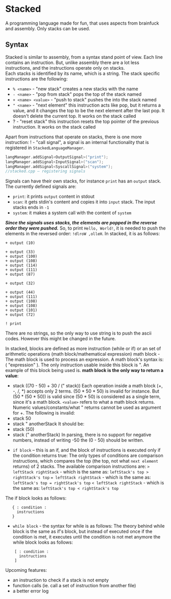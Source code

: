 # Stacked  
A programming language made for fun, that uses aspects from brainfuck and assembly. Only stacks can be used.
## Syntax  
Stacked is similar to assembly, from a syntax stand point of view. Each line contains an instruction. But, unlike assembly there are a lot less instructions, and the instructions operate only on stacks.  
Each stacks is identified by its name, which is a string. The stack specific instructions are the following:  
*  `% <name>` - "new stack" creates a new stacks with the name <name> 
*  `- <name>` - "pop from stack" pops the top of the stack named <name> 
*  `+ <name> <value>` - "push to stack" pushes the <value> into the stack named <name> 
*  `" <name>` - "next element" this instruction acts like pop, but it returns a value, and it changes the top to be the next element after the last pop. It doesn't delete the current top. It works on the stack called <name> 
* ? <name> - "reset stack" this instruction resets the top pointer of the previous instruction. It works on the stack called <name> 

Apart from instructions that operate on stacks, there is one more instruction:
! <name> - "call signal", a signal is an internal functionality that is registered in `StackedLanguageManager`.  
		
```cpp
langManager.addSignal<OutputSignal>("print");
langManager.addSignal<InputSignal>("scan");
langManager.addSignal<SyscallSignal>("system");
//stacked.cpp – registering signals
```   
Signals can have their own stacks, for instance `print` has an `output` stack. The currently defined signals are:

* `print`: it prints `output` content in stdout
* `scan`: it gets stdin's content and copies it into `input` stack. The input stacks ends in `-1`
* `system`: it makes a system call with the content of `system`

***Since the signals uses stacks, the elements are popped in the reverse order they were pushed.***
So, to print `Hello, World!`, it is needed to push the elements in the reversed order: `!dlroW ,olleH`. In stacked, it is as follows:
```
+ output (10)

+ output (33)
+ output (100)
+ output (108)
+ output (114)
+ output (111)
+ output (87)

+ output (32)

+ output (44)
+ output (111)
+ output (108)
+ output (108)
+ output (101)
+ output (72)

! print
```
There are no strings, so the only way to use string is to push the ascii codes. However this might be changed in the future.

In stacked, blocks are defined as more instruction (while or if) or an set of arithmetic operations (math block/mathematical expression)
math block - The math block is used to process an expression. A math block's syntax is: ( "expression" ). The only instruction usable inside this block is ". An example of this block being used is. **math block is the only way to return a value**: 
+ stack ((70 - 50) + 30 / (" stack))
Each operation inside a math block (+, -, /, *) accepts only 2 terms. (50 * 50 * 50) is invalid for instance. But (50 * (50 * 50)) is valid since (50 * 50) is considered as a single term, since it's a math block.
`<value>` refers to what a math block returns. Numeric values/constants/what " returns cannot be used as argument for +. The following is invalid:
+ stack 50
+ stack " anotherStack
It should be:
+ stack (50)
+ stack (" anotherStack)
In parsing, there is no support for negative numbers, instead of writing -50 the (0 - 50) should be written.


* `if block` – this is an if, and the block of instructions is executed only if the condition returns true:
The only types of conditions are comparison instructions, which compares the top (the top, not what `next element` returns) of 2 stacks. The available comparison instructions are:
`> leftStack rightStack` - which is the same as: `leftStack's top > rightStack's top`
`= leftStack rightStack` - which is the same as: `leftStack's top = rightStack's top`
`< leftStack rightStack` - which is the same as: `leftStack's top < rightStack's top`

The if block looks as follows:
	
 ```	
	{ : condition :
 	  instructions
	}
```
* `while block` - the syntax for while is as follows: 
	The theory behind while block is the same as if's block, but instead of executed once if the condition is met, it executes until the condition is not met anymore
	the while block looks as follows:

```
	[ : condition :
 	  instructions
	]
```

Upcoming features:
* an instruction to check if a stack is not empty
* function calls (ie. call a set of instruction from another file) 
* a better error log  
